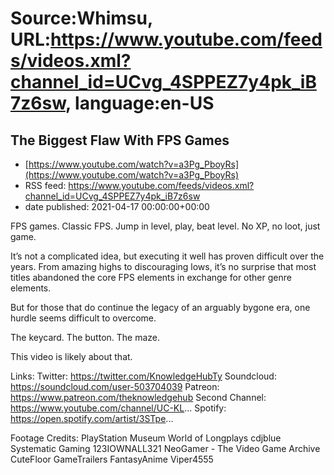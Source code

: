 # Source:Whimsu, URL:https://www.youtube.com/feeds/videos.xml?channel_id=UCvg_4SPPEZ7y4pk_iB7z6sw, language:en-US

## The Biggest Flaw With FPS Games
 - [https://www.youtube.com/watch?v=a3Pg_PboyRs](https://www.youtube.com/watch?v=a3Pg_PboyRs)
 - RSS feed: https://www.youtube.com/feeds/videos.xml?channel_id=UCvg_4SPPEZ7y4pk_iB7z6sw
 - date published: 2021-04-17 00:00:00+00:00

FPS games. Classic FPS. Jump in level, play, beat level. No XP, no loot, just game.

It’s not a complicated idea, but executing it well has proven difficult over the years. From amazing highs to discouraging lows, it’s no surprise that most titles abandoned the core FPS elements in exchange for other genre elements.

But for those that do continue the legacy of an arguably bygone era, one hurdle seems difficult to overcome.

The keycard. The button. The maze.

This video is likely about that.

Links:
Twitter: https://twitter.com/KnowledgeHubTy
Soundcloud: https://soundcloud.com/user-503704039
Patreon: https://www.patreon.com/theknowledgehub
Second Channel: https://www.youtube.com/channel/UC-KL...
Spotify: https://open.spotify.com/artist/3STpe...

Footage Credits:
PlayStation Museum
World of Longplays
cdjblue
Systematic Gaming
123IOWNALL321
NeoGamer - The Video Game Archive
CuteFloor
GameTrailers
FantasyAnime
Viper4555

